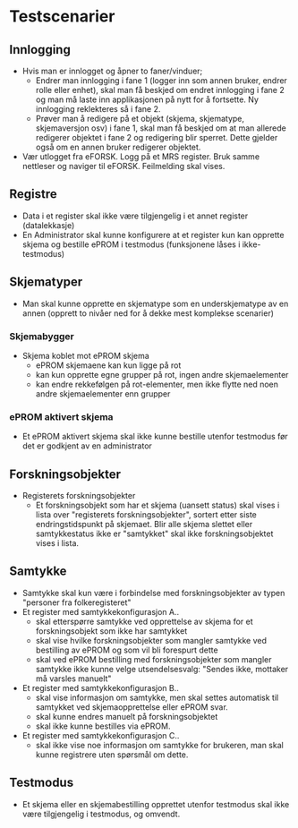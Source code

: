 # Testscenarier

## Innlogging

- Hvis man er innlogget og åpner to faner/vinduer;
	- Endrer man innlogging i fane 1 (logger inn som annen bruker, endrer rolle eller enhet), skal man få beskjed om endret innlogging i fane 2 og man må laste inn applikasjonen på nytt for å fortsette. Ny innlogging reklekteres så i fane 2.
	- Prøver man å redigere på et objekt (skjema, skjematype, skjemaversjon osv) i fane 1, skal man få beskjed om at man allerede redigerer objektet i fane 2 og redigering blir sperret. Dette gjelder også om en annen bruker redigerer objektet.
- Vær utlogget fra eFORSK. Logg på et MRS register. Bruk samme nettleser og naviger til eFORSK. Feilmelding skal vises.
  
## Registre
- Data i et register skal ikke være tilgjengelig i et annet register (datalekkasje)
- En Administrator skal kunne konfigurere at et register kun kan opprette skjema og bestille ePROM i testmodus (funksjonene låses i ikke-testmodus)

## Skjematyper
- Man skal kunne opprette en skjematype som en underskjematype av en annen (opprett to nivåer ned for å dekke mest komplekse scenarier)

### Skjemabygger
- Skjema koblet mot ePROM skjema
    - ePROM skjemaene kan kun ligge på rot
    - kan kun opprette egne grupper på rot, ingen andre skjemaelementer
    - kan endre rekkefølgen på rot-elementer, men ikke flytte ned noen andre skjemaelementer enn grupper
    
### ePROM aktivert skjema
- Et ePROM aktivert skjema skal ikke kunne bestille utenfor testmodus før det er godkjent av en administrator
    
## Forskningsobjekter
- Registerets forskningsobjekter
	- Et forskningsobjekt som har et skjema (uansett status) skal vises i lista over "registerets forskningsobjekter", sortert etter siste endringstidspunkt på skjemaet. Blir alle skjema slettet eller samtykkestatus ikke er "samtykket" skal ikke forskningsobjektet vises i lista.
	
## Samtykke
- Samtykke skal kun være i forbindelse med forskningsobjekter av typen "personer fra folkeregisteret"
- Et register med samtykkekonfigurasjon A..
	- skal etterspørre samtykke ved opprettelse av skjema for et forskningsobjekt som ikke har samtykket
	- skal vise hvilke forskningsobjekter  som mangler samtykke ved bestilling av ePROM og som vil bli forespurt dette
	- skal ved ePROM bestilling med forskningsobjekter som mangler samtykke ikke kunne velge utsendelsesvalg: "Sendes ikke, mottaker må varsles manuelt"
- Et register med samtykkekonfigurasjon B..
	- skal vise informasjon om samtykke, men skal settes automatisk til samtykket ved skjemaopprettelse eller ePROM svar. 
	- skal kunne endres manuelt på forskningsobjektet
	- skal ikke kunne bestilles via ePROM.
- Et register med samtykkekonfigurasjon C..
	- skal ikke vise noe informasjon om samtykke for brukeren, man skal kunne registrere uten spørsmål om dette.

## Testmodus
- Et skjema eller en skjemabestilling opprettet utenfor testmodus skal ikke være tilgjengelig i testmodus, og omvendt.
